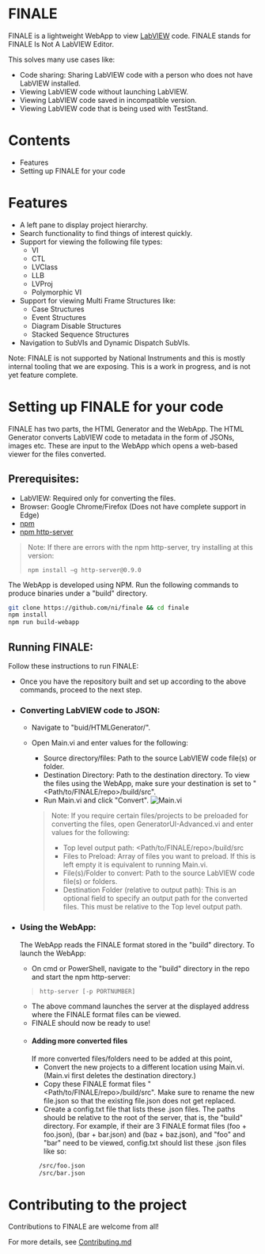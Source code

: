 # FINALE

FINALE is a lightweight WebApp to view [LabVIEW](https://www.ni.com/en-in/shop/labview.html) code. FINALE stands for FINALE Is Not A LabVIEW Editor.

This solves many use cases like:
  - Code sharing: Sharing LabVIEW code with a person who does not have LabVIEW installed.
  - Viewing LabVIEW code without launching LabVIEW.
  - Viewing LabVIEW code saved in incompatible version.
  - Viewing LabVIEW code that is being used with TestStand.

# Contents

- Features
- Setting up FINALE for your code

# Features

  - A left pane to display project hierarchy.
  - Search functionality to find things of interest quickly.
  - Support for viewing the following file types:
    - VI
    - CTL
    - LVClass
    - LLB
    - LVProj
    - Polymorphic VI
  - Support for viewing Multi Frame Structures like:
    - Case Structures
    - Event Structures
    - Diagram Disable Structures
    - Stacked Sequence Structures
  - Navigation to SubVIs and Dynamic Dispatch SubVIs.

Note: FINALE is not supported by National Instruments and this is mostly internal tooling that we are exposing. This is a work in progress, and is not yet feature complete.

# Setting up FINALE for your code

FINALE has two parts, the HTML Generator and the WebApp. The HTML Generator converts LabVIEW code to metadata in the form of JSONs, images etc. These are input to the WebApp which opens a web-based viewer for the files converted. 
## Prerequisites: 
- LabVIEW: Required only for converting the files.
- Browser: Google Chrome/Firefox (Does not have complete support in Edge)
- [npm](https://www.npmjs.com/get-npm)
- [npm http-server](https://www.npmjs.com/package/http-server)
>Note: If there are errors with the npm http-server, try installing at this version:
>
>`npm install –g http-server@0.9.0`

The WebApp is developed using NPM. Run the following commands to produce binaries under a "build" directory.
```sh
git clone https://github.com/ni/finale && cd finale
npm install
npm run build-webapp
```

## Running FINALE:
Follow these instructions to run FINALE:
- Once you have the repository built and set up according to the above commands, proceed to the next step.

- ### Converting LabVIEW code to JSON: 
   - Navigate to "buid/HTMLGenerator/".

   - Open Main.vi and enter values for the following:
     - Source directory/files: Path to the source LabVIEW code file(s) or folder.
     - Destination Directory: Path to the destination directory. To view the files using the WebApp, make sure your destination is set to "<Path/to/FINALE/repo>/build/src".
     - Run Main.vi and click "Convert".
   ![Main.vi](./docs/Main.vi.png)
     > Note: If you require certain files/projects to be preloaded for converting  the files, open GeneratorUI-Advanced.vi and enter values for the following:
     >  - Top level output path: <Path/to/FINALE/repo>/build/src
     >  - Files to Preload: Array of files you want to preload. If this is  left empty it is equivalent to running Main.vi.
     >  - File(s)/Folder to convert: Path to the source LabVIEW code file(s) or  folders.
     >  - Destination Folder (relative to output path): This is an optional  field to specify an output path for the converted files. This must  be relative to the Top level output path.

- ### Using the WebApp:
  The WebApp reads the FINALE format stored in the "build" directory. To launch the WebApp:
  - On cmd or PowerShell, navigate to the "build" directory in the repo and start the npm http-server:
  >`http-server [-p PORTNUMBER]`
  - The above command launches the server at the displayed address where the FINALE format files can be viewed.
  - FINALE should now be ready to use!
  - #### Adding more converted files
    If more converted files/folders need to be added at this point,
    - Convert the new projects to a different location using Main.vi. (Main.vi first deletes the destination directory.)
    - Copy these FINALE format files "<Path/to/FINALE/repo>/build/src". Make sure to rename the new file.json so that the existing file.json does not get replaced.
    - Create a config.txt file that lists these .json files. The paths should be relative to the root of the server, that is, the "build" directory.
      For example, if their are 3 FINALE format files (foo + foo.json), (bar + bar.json) and (baz + baz.json), and "foo" and "bar" need to be viewed, config.txt should list these .json files like so:
    ```sh
      /src/foo.json
      /src/bar.json
    ```

# Contributing to the project

Contributions to FINALE are welcome from all!

For more details, see [Contributing.md](./Contributing.md)
